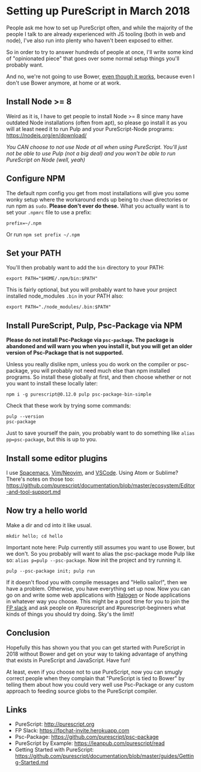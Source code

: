 # Setting up PureScript in March 2018

People ask me how to set up PureScript often, and while the majority of the people I talk to are already experienced with JS tooling (both in web and node), I've also run into plenty who haven't been exposed to either.

So in order to try to answer hundreds of people at once, I'll write some kind of "opinionated piece" that goes over some normal setup things you'll probably want.

And no, we're not going to use Bower, [even though it works](http://harry.garrood.me/blog/purescript-why-bower/), because even I don't use Bower anymore, at home or at work.

## Install Node >= 8

Weird as it is, I have to get people to install Node >= 8 since many have outdated Node installations (often from apt), so please go install it as you will at least need it to run Pulp and your PureScript-Node programs: <https://nodejs.org/en/download/>

*You CAN choose to not use Node at all when using PureScript. You'll just not be able to use Pulp (not a big deal) and you won't be able to run PureScript on Node (well, yeah)*

## Configure NPM

The default npm config you get from most installations will give you some wonky setup where the workaround ends up being to `chown` directories or run npm as `sudo`. **Please don't ever do these.** What you actually want is to set your `.npmrc` file to use a prefix:

```
prefix=~/.npm
```

Or run `npm set prefix ~/.npm`

## Set your PATH

You'll then probably want to add the `bin` directory to your PATH:

```
export PATH="$HOME/.npm/bin:$PATH"
```

This is fairly optional, but you will probably want to have your project installed node_modules `.bin` in your PATH also:

```
export PATH="./node_modules/.bin:$PATH"
```

## Install PureScript, Pulp, Psc-Package via NPM

**Please do not install Psc-Package via `psc-package`. The package is abandoned and will warn you when you install it, but you will get an older version of Psc-Package that is not supported.**

Unless you really dislike npm, unless you do work on the compiler or psc-package, you will probably not need much else than npm installed programs. So install these globally at first, and then choose whether or not you want to install these locally later:

```
npm i -g purescript@0.12.0 pulp psc-package-bin-simple
```

Check that these work by trying some commands:

```
pulp --version
psc-package
```

Just to save yourself the pain, you probably want to do something like `alias pp=psc-package`, but this is up to you.

## Install some editor plugins

I use [Spacemacs](https://github.com/syl20bnr/spacemacs/tree/master/layers/%2Blang/purescript), [Vim/Neovim](https://github.com/FrigoEU/psc-ide-vim), and [VSCode](https://github.com/purescript/documentation/blob/master/ecosystem/Editor-and-tool-support.md). Using Atom or Sublime? There's notes on those too: <https://github.com/purescript/documentation/blob/master/ecosystem/Editor-and-tool-support.md>

## Now try a hello world

Make a dir and cd into it like usual.

```
mkdir hello; cd hello
```

Important note here: Pulp currently still assumes you want to use Bower, but we don't. So you probably will want to alias the psc-package mode Pulp like so: `alias p=pulp --psc-package`. Now init the project and try running it.

```
pulp --psc-package init; pulp run
```

If it doesn't flood you with compile messages and "Hello sailor!", then we have a problem. Otherwise, you have everything set up now. Now you can go on and write some web applications with [Halogen](https://github.com/slamdata/purescript-halogen) or Node applications in whatever way you choose. This might be a good time for you to join the [FP slack](https://fpchat-invite.herokuapp.com/) and ask people on #purescript and #purescript-beginners what kinds of things you should try doing. Sky's the limit!

## Conclusion

Hopefully this has shown you that you can get started with PureScript in 2018 without Bower and get on your way to taking advantage of anything that exists in PureScript and JavaScript. Have fun!

At least, even if you choose not to use PureScript, now you can smugly correct people when they complain that "PureScript is tied to Bower" by telling them about how you could very well use Psc-Package or any custom approach to feeding source globs to the PureScript compiler.

## Links

* PureScript: http://purescript.org
* FP Slack: https://fpchat-invite.herokuapp.com
* Psc-Package: https://github.com/purescript/psc-package
* PureScript by Example: https://leanpub.com/purescript/read
* Getting Started with PureScript: https://github.com/purescript/documentation/blob/master/guides/Getting-Started.md

